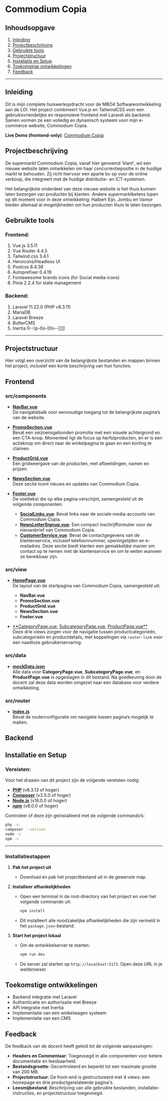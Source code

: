# Commodium Copia

## Inhoudsopgave
1.  [Inleiding](#inleiding)
2.  [Projectbeschrijving](#projectbeschrijving)
3.  [Gebruikte tools](#gebruikte-tools)
4.  [Projectstructuur](#projectstructuur)
5.  [Installatie en Setup](#installatie-en-setup)
6.  [Toekomstige ontwikkelingen](#toekomstige-ontwikkelingen)
7.  [Feedback](#feedback)

---
## Inleiding

Dit is mijn complete huiswerkopdracht voor de MBO4 Softwareontwikkeling aan de LOI. Het project combineert Vue.js en TailwindCSS voor een gebruiksvriendelijke en responsieve frontend met Laravel als backend. Samen vormen ze een volledig en dynamisch systeem voor mijn e-commerce website, Commodium Copia.

**Live Demo (frontend-only)**: [Commodium Copia](https://commodium-copia-fe-67wm.vercel.app)

## Projectbeschrijving

De supermarkt Commodium Copia, vanaf hier genoemd 'klant', wil een nieuwe website laten ontwikkelen om haar concurrentiepositie in de huidige markt te behouden. Zij richt hiervoor een aparte bv op voor de online verkoop, die integreert met de huidige distributie- en ICT-systemen.

Het belangrijkste onderdeel van deze nieuwe website is het thuis kunnen laten bezorgen van producten bij klanten. Andere supermarktketens lopen op dit moment voor in deze ontwikkeling: Halbert Eijn, Jombu en Vamor bieden allemaal al mogelijkheden om hun producten thuis te laten bezorgen.


## Gebruikte tools

### Frontend:

1. Vue.js 3.5.11
2. Vue Router 4.4.5
3. Tailwind.css 3.4.1
4. Heroicons/Headless UI
5. Postcss 8.4.38
6. Autoprefixer 0.4.19
7. Fontawesome brands icons (for Social media icons)
8. Pinia 2.2.4 for state management

 ### Backend:

1. Laravel 11.22.0 (PHP v8.3.11)
2. MariaDB
3. Laravel Breeze
4. ButterCMS
5. Inertia
0--[p-0o-[0o--[]]]
---

## Projectstructuur

Hier volgt een overzicht van de belangrijkste bestanden en mappen binnen het project, inclusief een korte beschrijving van hun functies:

## Frontend

### src/components

- [**NavBar.vue**](src/components/NavBar.vue)  
  De navigatiebalk voor eenvoudige toegang tot de belangrijkste pagina’s van de website.

- [**PromoSection.vue**](src/components/PromoSection.vue)  
  Bevat een seizoensgebonden promotie met een visuele achtergrond en een CTA-knop. Momenteel ligt de focus op herfstproducten, en er is een actieknop om direct naar de winkelpagina te gaan en een korting te claimen.

- [**ProductGrid.vue**](src/components/ProductGrid.vue)  
  Een gridweergave van de producten, met afbeeldingen, namen en prijzen.

- [**NewsSection.vue**](src/components/NewsSection.vue)  
  Deze sectie toont nieuws en updates van Commodium Copia.

- [**Footer.vue**](src/components/Footer.vue)  
  De voettekst die op elke pagina verschijnt, samengesteld uit de volgende componenten:
  - [**SocialLinks.vue**](src/components/SocialLinks.vue): Bevat links naar de sociale media-accounts van Commodium Copia.
  - [**NewsLetterSignup.vue**](src/components/NewsLetterSignup.vue): Een compact inschrijfformulier voor de nieuwsbrief van Commodium Copia.
  - [**CustomerService.vue**](src/components/CustomerService.vue): Bevat de contactgegevens van de klantenservice, inclusief telefoonnummer, openingstijden en e-mailadres. Deze sectie biedt klanten een gemakkelijke manier om contact op te nemen met de klantenservice en om te weten wanneer ze bereikbaar zijn.

### src/view

- [**HomePage.vue**](src/views/Homepage.vue)  
  De layout van de startpagina van Commodium Copia, samengesteld uit:
  - **NavBar.vue**
  - **PromoSection.vue**
  - **ProductGrid.vue**
  - **NewsSection.vue**
  - **Footer.vue**

- [**CategoryPage.vue](src/views/CategoryPage.vue), [SubcategoryPage.vue](src/views/SubcategoryPage.vue), [ProductPage.vue**](src/views/ProductPage.vue)  
  Deze drie views zorgen voor de navigatie tussen productcategorieën, subcategorieën en productdetails, met koppelingen via `router-link` voor een naadloze gebruikerservaring.

### src/data

- [**mockData.json**](src/data/mockData.json)  
  Alle data voor **CategoryPage.vue**, **SubcategoryPage.vue**, en **ProductPage.vue** is opgeslagen in dit bestand. Na goedkeuring door de docent zal deze data worden omgezet naar een database voor verdere ontwikkeling.

### src/router

- [**index.js**](src/router/index.js)  
  Bevat de routerconfiguratie om navigatie tussen pagina’s mogelijk te maken.

## Backend


## Installatie en Setup

### Vereisten:
Voor het draaien van dit project zijn de volgende vereisten nodig:

- [**PHP**](https://www..php.net) (v8.3.13 of hoger)
- [**Composer**](https://getcomposer.org/download/) (v2.5.0 of hoger)
- [**Node.js**](https://www.nodejs.org/en) (v16.0.0 of hoger)
- [**npm**](https://www.npmjs.com) (v8.0.0 of hoger)

Controleer of deze zijn geïnstalleerd met de volgende commando’s:
```bash
php -v
composer --version
node -v
npm -v
```
---
### Installatiestappen

1. **Pak het project uit**
   - Download en pak het projectbestand uit in de gewenste map.

2. **Installeer afhankelijkheden**
   - Open een terminal in de root-directory van het project en voer het volgende commando uit:
     ```bash
     npm install
     ```
   - Dit installeert alle noodzakelijke afhankelijkheden die zijn vermeld in het `package.json`-bestand.

3. **Start het project lokaal**
   - Om de ontwikkelserver te starten:
     ```bash
     npm run dev
     ```
   - De server zal starten op `http://localhost:5173`. Open deze URL in je webbrowser.

## Toekomstige ontwikkelingen

- Backend integratie met Laravel
- Authenticatie en authorisatie met Breeze
- API integratie met Inertia
- Implementatie van een winkelwagen systeem
- Implementatie van een CMS

## Feedback
De feedback van de docent heeft geleid tot de volgende aanpassingen:
- **Headers en Commentaar**: Toegevoegd in alle componenten voor betere documentatie en leesbaarheid.
- **Bestandsgrootte**: Gecontroleerd en beperkt tot een maximale grootte van 200 MB.
- **Projectstructuur**: De front-end is gestructureerd met 4 views: een homepage en drie productgerelateerde pagina's.
- **Leesmijbestand**: Beschrijving van alle gebruikte bestanden, installatie-instructies, en projectstructuur toegevoegd. 

